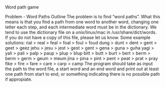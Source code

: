 
Word path game

Problem - Word Paths
Outline
The problem is to find “word paths”. What this means is that you find a path from one word to
another word, changing one letter each step, and each intermediate word must be in the
dictionary.
We tend to use the dictionary file on a unix/linux/mac in /usr/share/dict/words. If you do not
have a copy of this file, please let us know.
Some example solutions:
rial ­> real ­> feal ­> foal ­> foul ­> foud
dung ­> dunt ­> dent ­> gent ­> geet ­> geez
jehu ­> jesu ­> jest ­> gest ­> gent ­> gena ­> guna ­> guha
yagi ­> yali ­> pali ­> palp ­> paup ­> plup ­> blup
bitt ­> butt ­> burt ­> bert ­> berm ­> berm ­> germ ­> geum ­> meum
jina ­> pina ­> pint ­> pent ­> peat ­> prat ­> pray
fike ­> fire ­> fare ­> care ­> carp ­> camp
The program should take as input the path to the word file, a start word and an end word and
print out at least one path from start to end, or something indicating there is no possible path if
appropiate.
